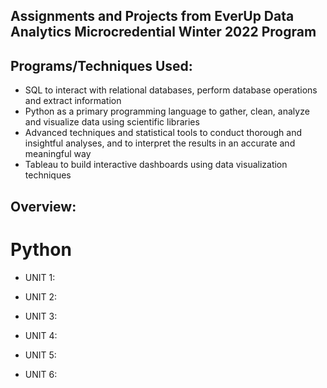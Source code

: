 ## Assignments and Projects from EverUp Data Analytics Microcredential Winter 2022 Program

## Programs/Techniques Used:
* SQL to interact with relational databases, perform database operations and extract information
* Python as a primary programming language to gather, clean, analyze and visualize data using scientific libraries
* Advanced techniques and statistical tools to conduct thorough and insightful analyses, and to interpret the results in an accurate and meaningful way
* Tableau to build interactive dashboards using data visualization techniques

## Overview:
# Python
* UNIT 1:
* UNIT 2:
* UNIT 3:
* UNIT 4:


* UNIT 5:
* UNIT 6:

